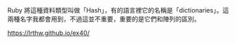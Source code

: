 Ruby 將這種資料類型叫做「Hash」，有的語言裡它的名稱是「dictionaries」。這兩種名字我都會用到，不過這並不重要，重要的是它們和陣列的區別。

https://lrthw.github.io/ex40/
